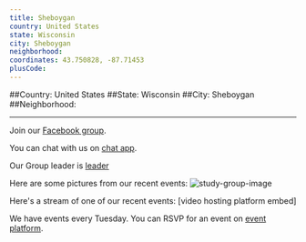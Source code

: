 ```yaml
---
title: Sheboygan
country: United States
state: Wisconsin
city: Sheboygan
neighborhood: 
coordinates: 43.750828, -87.71453
plusCode:
---
```


##Country: United States
##State: Wisconsin
##City: Sheboygan
##Neighborhood: 
*****
Join our [Facebook group](https://www.facebook.com/groups/free.code.camp.sheboygan).

You can chat with us on [chat app]().

Our Group leader is [leader]()

Here are some pictures from our recent events:
![study-group-image]()

Here's a stream of one of our recent events:
[video hosting platform embed]

We have events every Tuesday. You can RSVP for an event on [event platform]().
